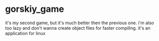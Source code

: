 # gorskiy_game

it's my second game, but it's much better then the previous one.
i'm also too lazy and don't wanna create object files for faster compiling.
it's an application for linux
